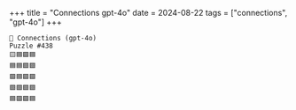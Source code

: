 +++
title = "Connections gpt-4o"
date = 2024-08-22
tags = ["connections", "gpt-4o"]
+++

```text
🤖 Connections (gpt-4o) 
Puzzle #438
🟨🟦🟪🟦
🟦🟦🟩🟩
🟪🟦🟩🟩
🟩🟩🟩🟩
🟦🟪🟪🟦
```
